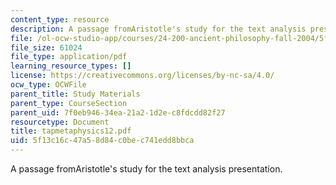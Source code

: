 ```yaml
---
content_type: resource
description: A passage fromAristotle's study for the text analysis presentation.
file: /ol-ocw-studio-app/courses/24-200-ancient-philosophy-fall-2004/5f13c16c47a58d84c0bec741edd8bbca_tapmetaphysics12.pdf
file_size: 61024
file_type: application/pdf
learning_resource_types: []
license: https://creativecommons.org/licenses/by-nc-sa/4.0/
ocw_type: OCWFile
parent_title: Study Materials
parent_type: CourseSection
parent_uid: 7f0eb946-34ea-21a2-1d2e-c8fdcdd82f27
resourcetype: Document
title: tapmetaphysics12.pdf
uid: 5f13c16c-47a5-8d84-c0be-c741edd8bbca
---
```

A passage fromAristotle's study for the text analysis presentation.